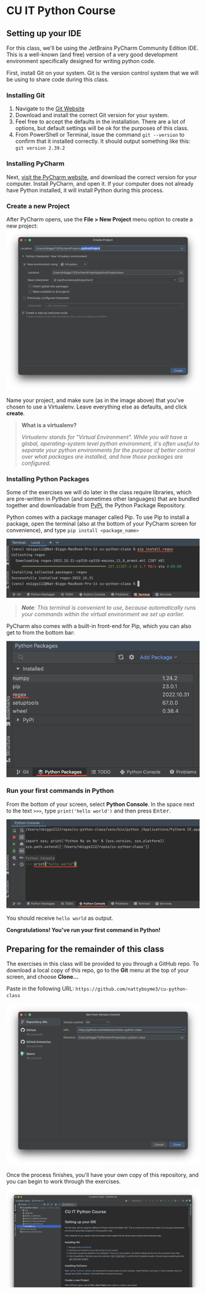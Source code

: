 # CU IT Python Course
## Setting up your IDE
For this class, we'll be using the JetBrains PyCharm Community Edition IDE. This is a well-known (and free) version of a 
very good development environment specifically designed for writing python code.

First, install Git on your system. Git is the version control system that we will be using to share code during this class.

### Installing Git

1. Navigate to the [Git Website](https://git-scm.com/download)
2. Download and install the correct Git version for your system.
3. Feel free to accept the defaults in the installation. There are a lot of options, but default settings will be ok for the purposes of this class.
4. From PowerShell or Terminal, issue the command `git --version` to confirm that it installed correctly. It should output something like this: `git version 2.39.2`

### Installing PyCharm

Next, [visit the PyCharm website](https://www.jetbrains.com/pycharm/download/), and download the correct 
version for your computer. Install PyCharm, and open it. If your computer does not already have Python installed, it will install Python during this process.

### Create a new Project

After PyCharm opens, use the **File > New Project** menu option to create a new project: 
![](img/python_project.png "pycharm new project window")

Name your project, and make sure (as in the image above) that you've chosen to use a Virtualenv. 
Leave everything else as defaults, and click **create**.

> **What is a virtualenv?** 
> 
> _Virtualenv stands for "Virtual Environment". While you will have a global, operating-system_
> _level python environment, it's often useful to separate your python environments for the purpose of better control_ 
> _over what packages are installed, and how those packages are configured._

### Installing Python Packages

Some of the exercises we will do later in the class require libraries, which are pre-written in Python 
(and sometimes other languages) that are bundled together and downloadable from [PyPi](http://pypi.org), 
the Python Package Repository.

Python comes with a package manager called Pip. To use Pip to install a package, open the terminal 
(also at the bottom of your PyCharm screen for convenience), and type `pip install <package_name>`

![](img/pip_install.png "installing a package through pip in the terminal")

> ***Note**: This terminal is convenient to use, because automatically runs your commands within the virtual environment we set up earlier.*

PyCharm also comes with a built-in front-end for Pip, which you can also get to from the bottom bar:

![](img/python_packages.png "pycharm python packages window")

### Run your first commands in Python

From the bottom of your screen, select **Python Console**. 
In the space next to the text `>>>`, type `print('hello world')` and then press <kbd>Enter</kbd>. 

![](img/python_console.png "pycharm new project window")

You should receive `hello world` as output. 

**Congratulations! You've run your first command in Python!**


## Preparing for the remainder of this class

The exercises in this class will be provided to you through a GitHub repo. To download a local copy of this repo, 
go to the **Git** menu at the top of your screen, and choose **Clone...**

Paste in the following URL: 
`https://github.com/nattyboyme3/cu-python-class`

![](img/git_clone.png "clone the github repo")

Once the process finishes, you'll have your own copy of this repository, and you can begin to work through the exercises.

![](img/cloned_project.png "clone the github repo")
